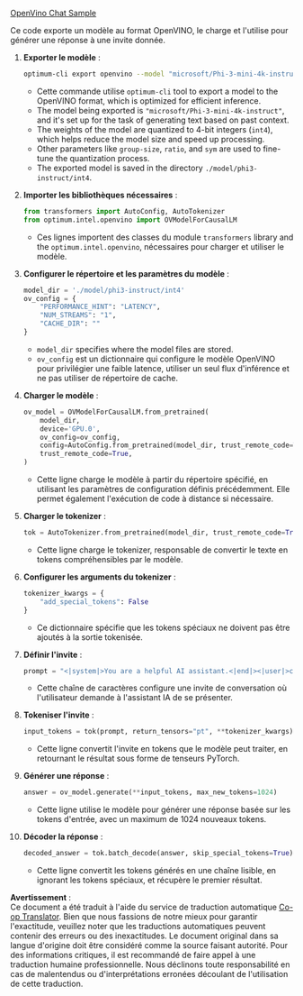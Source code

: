 <!--
CO_OP_TRANSLATOR_METADATA:
{
  "original_hash": "a2a54312eea82ac654fb0f6d39b1f772",
  "translation_date": "2025-03-27T09:17:23+00:00",
  "source_file": "md\\02.Application\\01.TextAndChat\\Phi3\\E2E_OpenVino_Chat.md",
  "language_code": "fr"
}
-->
[OpenVino Chat Sample](../../../../../../code/06.E2E/E2E_OpenVino_Chat_Phi3-instruct.ipynb)

Ce code exporte un modèle au format OpenVINO, le charge et l'utilise pour générer une réponse à une invite donnée.

1. **Exporter le modèle** :
   ```bash
   optimum-cli export openvino --model "microsoft/Phi-3-mini-4k-instruct" --task text-generation-with-past --weight-format int4 --group-size 128 --ratio 0.6 --sym --trust-remote-code ./model/phi3-instruct/int4
   ```
   - Cette commande utilise `optimum-cli` tool to export a model to the OpenVINO format, which is optimized for efficient inference.
   - The model being exported is `"microsoft/Phi-3-mini-4k-instruct"`, and it's set up for the task of generating text based on past context.
   - The weights of the model are quantized to 4-bit integers (`int4`), which helps reduce the model size and speed up processing.
   - Other parameters like `group-size`, `ratio`, and `sym` are used to fine-tune the quantization process.
   - The exported model is saved in the directory `./model/phi3-instruct/int4`.

2. **Importer les bibliothèques nécessaires** :
   ```python
   from transformers import AutoConfig, AutoTokenizer
   from optimum.intel.openvino import OVModelForCausalLM
   ```
   - Ces lignes importent des classes du module `transformers` library and the `optimum.intel.openvino`, nécessaires pour charger et utiliser le modèle.

3. **Configurer le répertoire et les paramètres du modèle** :
   ```python
   model_dir = './model/phi3-instruct/int4'
   ov_config = {
       "PERFORMANCE_HINT": "LATENCY",
       "NUM_STREAMS": "1",
       "CACHE_DIR": ""
   }
   ```
   - `model_dir` specifies where the model files are stored.
   - `ov_config` est un dictionnaire qui configure le modèle OpenVINO pour privilégier une faible latence, utiliser un seul flux d'inférence et ne pas utiliser de répertoire de cache.

4. **Charger le modèle** :
   ```python
   ov_model = OVModelForCausalLM.from_pretrained(
       model_dir,
       device='GPU.0',
       ov_config=ov_config,
       config=AutoConfig.from_pretrained(model_dir, trust_remote_code=True),
       trust_remote_code=True,
   )
   ```
   - Cette ligne charge le modèle à partir du répertoire spécifié, en utilisant les paramètres de configuration définis précédemment. Elle permet également l'exécution de code à distance si nécessaire.

5. **Charger le tokenizer** :
   ```python
   tok = AutoTokenizer.from_pretrained(model_dir, trust_remote_code=True)
   ```
   - Cette ligne charge le tokenizer, responsable de convertir le texte en tokens compréhensibles par le modèle.

6. **Configurer les arguments du tokenizer** :
   ```python
   tokenizer_kwargs = {
       "add_special_tokens": False
   }
   ```
   - Ce dictionnaire spécifie que les tokens spéciaux ne doivent pas être ajoutés à la sortie tokenisée.

7. **Définir l'invite** :
   ```python
   prompt = "<|system|>You are a helpful AI assistant.<|end|><|user|>can you introduce yourself?<|end|><|assistant|>"
   ```
   - Cette chaîne de caractères configure une invite de conversation où l'utilisateur demande à l'assistant IA de se présenter.

8. **Tokeniser l'invite** :
   ```python
   input_tokens = tok(prompt, return_tensors="pt", **tokenizer_kwargs)
   ```
   - Cette ligne convertit l'invite en tokens que le modèle peut traiter, en retournant le résultat sous forme de tenseurs PyTorch.

9. **Générer une réponse** :
   ```python
   answer = ov_model.generate(**input_tokens, max_new_tokens=1024)
   ```
   - Cette ligne utilise le modèle pour générer une réponse basée sur les tokens d'entrée, avec un maximum de 1024 nouveaux tokens.

10. **Décoder la réponse** :
    ```python
    decoded_answer = tok.batch_decode(answer, skip_special_tokens=True)[0]
    ```
    - Cette ligne convertit les tokens générés en une chaîne lisible, en ignorant les tokens spéciaux, et récupère le premier résultat.

**Avertissement** :  
Ce document a été traduit à l'aide du service de traduction automatique [Co-op Translator](https://github.com/Azure/co-op-translator). Bien que nous fassions de notre mieux pour garantir l'exactitude, veuillez noter que les traductions automatiques peuvent contenir des erreurs ou des inexactitudes. Le document original dans sa langue d'origine doit être considéré comme la source faisant autorité. Pour des informations critiques, il est recommandé de faire appel à une traduction humaine professionnelle. Nous déclinons toute responsabilité en cas de malentendus ou d'interprétations erronées découlant de l'utilisation de cette traduction.